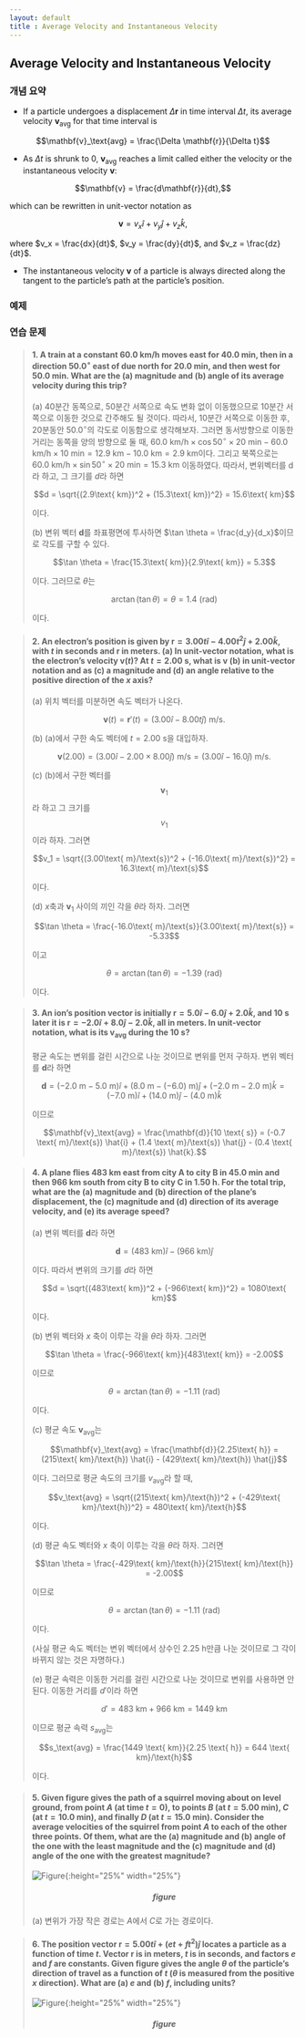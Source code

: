 ```yaml
---
layout: default
title : Average Velocity and Instantaneous Velocity
---
```


## Average Velocity and Instantaneous Velocity

### 개념 요약

- If a particle undergoes a displacement $\Delta \mathbf{r}$ in time interval $\Delta t$, its average velocity $\mathbf{v}_\text{avg}$ for that time interval is

$$\mathbf{v}_\text{avg} = \frac{\Delta \mathbf{r}}{\Delta t}$$

- As $\Delta t$ is shrunk to $0$, $\mathbf{v}_\text{avg}$ reaches a limit called either the velocity or the instantaneous velocity $\mathbf{v}$:

$$\mathbf{v} = \frac{d\mathbf{r}}{dt},$$

which can be rewritten in unit-vector notation as

$$\mathbf{v} = v_x\hat{i} + v_y\hat{j} + v_z\hat{k},$$

where $v_x = \frac{dx}{dt}$, $v_y = \frac{dy}{dt}$, and $v_z = \frac{dz}{dt}$.

- The instantaneous velocity $\mathbf{v}$ of a particle is always directed along the tangent to the particle’s path at the particle’s position.

### 예제



### 연습 문제

> #### 1. A train at a constant $60.0\text{ km}/\text{h}$ moves east for $40.0\text{ min}$, then in a direction $50.0^{\circ}$ east of due north for $20.0\text{ min}$, and then west for $50.0\text{ min}$. What are the (a) magnitude and (b) angle of its average velocity during this trip?
>
> (a) 40분간 동쪽으로, 50분간 서쪽으로 속도 변화 없이 이동했으므로 10분간 서쪽으로 이동한 것으로 간주해도 될 것이다. 따라서, 10분간 서쪽으로 이동한 후, 20분동안 $50.0^{\circ}$의 각도로 이동함으로 생각해보자. 그러면 동서방향으로 이동한 거리는 동쪽을 양의 방향으로 둘 때, $60.0\text{ km}/\text{h} \times \cos 50^{\circ} \times 20\text{ min} - 60.0\text{ km}/\text{h} \times 10\text{ min} = 12.9\text{ km} - 10.0\text{ km} = 2.9\text{ km}$이다. 그리고 북쪽으로는 $60.0\text{ km}/\text{h} \times \sin 50^{\circ} \times 20\text{ min} = 15.3\text{ km}$ 이동하였다. 따라서, 변위벡터를 $\mathrm{d}$라 하고, 그 크기를 $d$라 하면
>
> $$d = \sqrt{(2.9\text{ km})^2 + (15.3\text{ km})^2} = 15.6\text{ km}$$
>
> 이다.
>
> (b) 변위 벡터 $\mathbf{d}$를 좌표평면에 투사하면 $\tan \theta = \frac{d_y}{d_x}$이므로 각도를 구할 수 있다.
>
> $$\tan \theta = \frac{15.3\text{ km}}{2.9\text{ km}} = 5.3$$
>
> 이다. 그러므로 $\theta$는
>
> $$\arctan (\tan \theta) = \theta = 1.4\text{ (rad)}$$
>
> 이다.

> #### 2. An electron’s position is given by $\mathbf{r} = 3.00t \hat{i} − 4.00t^2 \hat{j} + 2.00 \hat{k}$, with $t$ in seconds and $\mathbf{r}$ in meters. (a) In unit-vector notation, what is the electron’s velocity $\mathbf{v}(t)$? At $t = 2.00\text{ s}$, what is $\mathbf{v}$ (b) in unit-vector notation and as (c) a magnitude and (d) an angle relative to the positive direction of the $x$ axis?
>
> (a) 위치 벡터를 미분하면 속도 벡터가 나온다.
>
> $$\mathbf{v}(t) = \mathbf{r}'(t) = (3.00 \hat{i} - 8.00t \hat{j})\text{ m}/\text{s}.$$
>
> (b) (a)에서 구한 속도 벡터에 $t = 2.00\text{ s}$을 대입하자.
>
> $$\mathbf{v}(2.00) = (3.00 \hat{i} - 2.00 \times 8.00 \hat{j})\text{ m}/\text{s} = (3.00 \hat{i} - 16.0 \hat{j})\text{ m}/\text{s}.$$
>
> (c) (b)에서 구한 벡터를 $$\mathbf{v}_1$$라 하고 그 크기를 $$v_1$$이라 하자. 그러면
>
> $$v_1 = \sqrt{(3.00\text{ m}/\text{s})^2 + (-16.0\text{ m}/\text{s})^2} = 16.3\text{ m}/\text{s}$$
>
> 이다.
>
> (d) $x$축과 $\mathbf{v}_1$ 사이의 끼인 각을 $\theta$라 하자. 그러면
>
> $$\tan \theta = \frac{-16.0\text{ m}/\text{s}}{3.00\text{ m}/\text{s}} = -5.33$$
>
> 이고
>
> $$\theta = \arctan (\tan \theta) = -1.39 \text{ (rad)}$$
>
> 이다.

> #### 3. An ion’s position vector is initially $\mathbf{r} = 5.0 \hat{i} − 6.0 \hat{j} + 2.0 \hat{k}$, and $10 \text{ s}$ later it is $\mathbf{r} = −2.0 \hat{i} + 8.0 \hat{j} − 2.0 \hat{k}$, all in meters. In unit-vector notation, what is its $\mathbf{v}_\text{avg}$ during the $10\text{ s}$?
>
> 평균 속도는 변위를 걸린 시간으로 나눈 것이므로 변위를 먼저 구하자. 변위 벡터를 $\mathbf{d}$라 하면
>
> $$\mathbf{d} = (-2.0\text{ m} - 5.0\text{ m}) \hat{i} + (8.0\text{ m} - (-6.0)\text{ m}) \hat{j} + (-2.0\text{ m} - 2.0\text{ m}) \hat{k} = (-7.0\text{ m}) \hat{i} + (14.0\text{ m}) \hat{j} - (4.0\text{ m}) \hat{k}$$
>
> 이므로
>
> $$\mathbf{v}_\text{avg} = \frac{\mathbf{d}}{10 \text{ s}} = (-0.7 \text{ m}/\text{s}) \hat{i} + (1.4 \text{ m}/\text{s}) \hat{j} - (0.4 \text{ m}/\text{s}) \hat{k}.$$

> #### 4. A plane flies $483 \text{ km}$ east from city A to city B in $45.0 \text{ min}$ and then $966 \text{ km}$ south from city B to city C in $1.50 \text{ h}$. For the total trip, what are the (a) magnitude and (b) direction of the plane’s displacement, the (c) magnitude and (d) direction of its average velocity, and (e) its average speed?
>
> (a) 변위 벡터를 $\mathbf{d}$라 하면
>
> $$\mathbf{d} = (483\text{ km}) \hat{i} - (966\text{ km}) \hat{j}$$
>
> 이다. 따라서 변위의 크기를 $d$라 하면
>
> $$d = \sqrt{(483\text{ km})^2 + (-966\text{ km})^2} = 1080\text{ km}$$
>
> 이다. 
>
> (b) 변위 벡터와 $x$ 축이 이루는 각을 $\theta$라 하자. 그러면
>
> $$\tan \theta = \frac{-966\text{ km}}{483\text{ km}} = -2.00$$
>
> 이므로
>
> $$\theta = \arctan (\tan \theta) = -1.11 \text{ (rad)}$$
>
> 이다.
>
> (c) 평균 속도 $\mathbf{v}_\text{avg}$는
>
> $$\mathbf{v}_\text{avg} = \frac{\mathbf{d}}{2.25\text{ h}} = (215\text{ km}/\text{h}) \hat{i} - (429\text{ km}/\text{h}) \hat{j}$$
>
> 이다. 그러므로 평균 속도의 크기를 $v_\text{avg}$라 할 때,
>
> $$v_\text{avg} = \sqrt{(215\text{ km}/\text{h})^2 + (-429\text{ km}/\text{h})^2} = 480\text{ km}/\text{h}$$
>
> 이다.
>
> (d) 평균 속도 벡터와 $x$ 축이 이루는 각을 $\theta$라 하자. 그러면
>
> $$\tan \theta = \frac{-429\text{ km}/\text{h}}{215\text{ km}/\text{h}} = -2.00$$
>
> 이므로
>
> $$\theta = \arctan (\tan \theta) = -1.11 \text{ (rad)}$$
>
> 이다.
>
> (사실 평균 속도 벡터는 변위 벡터에서 상수인 $2.25 \text{ h}$만큼 나눈 것이므로 그 각이 바뀌지 않는 것은 자명하다.)
>
> (e) 평균 속력은 이동한 거리를 걸린 시간으로 나눈 것이므로 변위를 사용하면 안 된다. 이동한 거리를 $d'$이라 하면
>
> $$d' = 483 \text{ km} + 966 \text{ km} = 1449 \text{ km}$$
>
> 이므로 평균 속력 $s_\text{avg}$는
>
> $$s_\text{avg} = \frac{1449 \text{ km}}{2.25 \text{ h}} = 644 \text{ km}/\text{h}$$
>
> 이다.

> #### 5. Given figure gives the path of a squirrel moving about on level ground, from point $A$ (at time $t = 0$), to points $B$ (at $t = 5.00 \text{ min}$), $C$ (at $t = 10.0 \text{ min}$), and finally $D$ (at $t = 15.0 \text{ min}$). Consider the average velocities of the squirrel from point $A$ to each of the other three points. Of them, what are the (a) magnitude and (b) angle of the one with the least magnitude and the (c) magnitude and (d) angle of the one with the greatest magnitude?
>
> ![Figure](./assets/2/1.png){:height="25%" width="25%"}
> ##### <center>figure</center>
>
> (a) 변위가 가장 작은 경로는 $A$에서 $C$로 가는 경로이다.

> #### 6. The position vector $\mathbf{r} = 5.00t \hat{i} + (et + ft^2) \hat{j}$ locates a particle as a function of time $t$. Vector $\mathbf{r}$ is in meters, $t$ is in seconds, and factors $e$ and $f$ are constants. Given figure gives the angle $\theta$ of the particle’s direction of travel as a function of $t$ ($\theta$ is measured from the positive $x$ direction). What are (a) $e$ and (b) $f$, including units?
>
> ![Figure](./assets/2/2.png){:height="25%" width="25%"}
> ##### <center>figure</center>